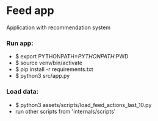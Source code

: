 # Feed app
Application with recommendation system 

### Run app:
 - $ export PYTHONPATH=$PYTHONPATH:$PWD
 - $ source venv/bin/activate
 - $ pip install -r requirements.txt
 - $ python3 src/app.py

### Load data:
 - $ python3 assets/scripts/load_feed_actions_last_10.py
 - run other scripts from 'internals/scripts'
